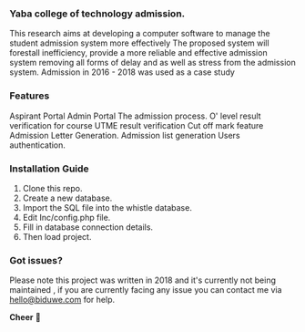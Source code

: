 ### Yaba college of technology admission.

This research aims at developing a computer software to manage the student admission system more effectively The proposed system will forestall inefficiency, provide a more reliable and effective admission system removing all forms of delay and as well as stress from the admission system. Admission in 2016 - 2018 was used as a case study

### Features
Aspirant Portal
Admin Portal
The admission process.
O' level result verification for course
UTME result verification
Cut off mark feature
Admission Letter Generation.
Admission list generation
Users authentication.



### Installation Guide
1. Clone this repo.
2. Create a new database.
3. Import the SQL file into the whistle database.
4. Edit Inc/config.php file.
5. Fill in database connection details.
6. Then load project. 

### Got issues?
Please note this project was written in 2018 and it's currently not being maintained , if you are currently facing any issue you can contact me via hello@biduwe.com for help.

**Cheer** 🎉

